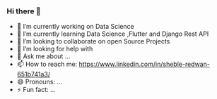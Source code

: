 ### Hi there 👋


- 🔭 I’m currently working on Data Science
- 🌱 I’m currently learning Data Science ,Flutter and Django Rest API
- 👯 I’m looking to collaborate on open Source Projects 
- 🤔 I’m looking for help with
- 💬 Ask me about ...
- 📫 How to reach me: https://www.linkedin.com/in/sheble-redwan-651b741a3/
- 😄 Pronouns: ...
- ⚡ Fun fact: ...

